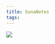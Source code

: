 ```yaml
---
title: SunaNotes
tags:
---
```


![](/Users/rockey/Git/theo1893.github.io/source/_drafts/SunaNotes/task_process.excalidraw.svg)